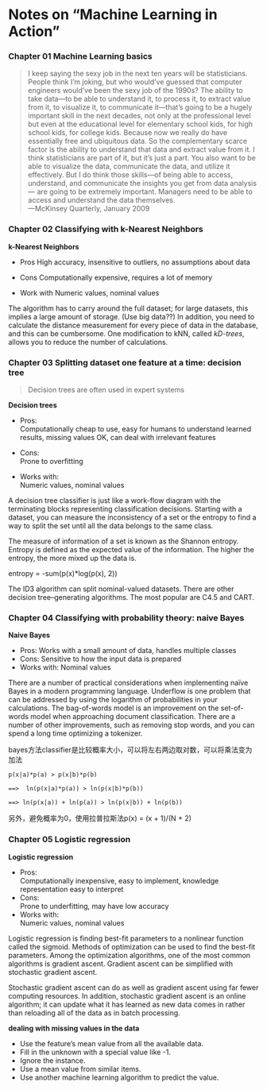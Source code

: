 Notes on “Machine Learning in Action”
===========================

### Chapter 01 Machine Learning basics

>   I keep saying the sexy job in the next ten years will be statisticians. People think I’m
    joking, but who would’ve guessed that computer engineers would’ve been the sexy job of
    the 1990s? The ability to take data—to be able to understand it, to process it, to extract
    value from it, to visualize it, to communicate it—that’s going to be a hugely important
    skill in the next decades, not only at the professional level but even at the educational
    level for elementary school kids, for high school kids, for college kids. Because now we
    really do have essentially free and ubiquitous data. So the complementary scarce factor is
    the ability to understand that data and extract value from it. I think statisticians are
    part of it, but it’s just a part. You also want to be able to visualize the data,
    communicate the data, and utilize it effectively. But I do think those skills—of being
    able to access, understand, and communicate the insights you get from data analysis—
    are going to be extremely important. Managers need to be able to access and understand
    the data themselves.  
                                                    —McKinsey Quarterly, January 2009

### Chapter 02 Classifying with k-Nearest Neighbors

**k-Nearest Neighbors**

* Pros
  High accuracy, insensitive to outliers, no assumptions about data

* Cons
  Computationally expensive, requires a lot of memory

* Work with
  Numeric values, nominal values


The algorithm has to carry around the full dataset; for large datasets, this implies a large amount of storage. (Use big data??) In addition, you need to calculate the distance measurement for every piece of data in the database, and this can be cumbersome. One modification to kNN, called *kD-trees*, allows you to reduce the number of calculations.


### Chapter 03 Splitting dataset one feature at a time: decision tree

> Decision trees are often used in expert systems  

**Decision trees**

* Pros:  
  Computationally cheap to use, easy for humans to understand learned results,
  missing values OK, can deal with irrelevant features  

* Cons:  
  Prone to overfitting  

* Works with:  
  Numeric values, nominal values  

A decision tree classifier is just like a work-flow diagram with the terminating blocks representing classification decisions. Starting with a dataset, you can measure the inconsistency of a set or the entropy to find a way to split the set until all the data belongs to the same class.  

The measure of information of a set is known as the Shannon entropy. Entropy is defined as the expected value of the information. The higher the entropy, the more mixed up the data is. 

entropy = -sum(p(x)*log(p(x), 2))

The ID3 algorithm can split nominal-valued datasets. There are other decision tree–generating algorithms. The most popular are C4.5 and CART.

### Chapter 04 Classifying with probability theory: naive Bayes

**Naive Bayes**

* Pros: 
  Works with a small amount of data, handles multiple classes
* Cons: 
  Sensitive to how the input data is prepared
* Works with: 
  Nominal values

There are a number of practical considerations when implementing naïve Bayes in
a modern programming language. Underflow is one problem that can be addressed
by using the logarithm of probabilities in your calculations. The bag-of-words model is
an improvement on the set-of-words model when approaching document classification.
There are a number of other improvements, such as removing stop words, and
you can spend a long time optimizing a tokenizer.

bayes方法classifier是比较概率大小，可以将左右两边取对数，可以将乘法变为加法

    p(x|a)*p(a) > p(x|b)*p(b)  
    
    ==>  ln(p(x|a)*p(a)) > ln(p(x|b)*p(b)) 
    
    ==> ln(p(x|a)) + ln(p(a)) > ln(p(x|b)) + ln(p(b))

另外，避免概率为0，使用拉普拉斯法p(x) = (x + 1)/(N + 2)

### Chapter 05 Logistic regression

**Logistic regression**

* Pros:  
  Computationally inexpensive, easy to implement, knowledge representation easy to interpret
* Cons:  
  Prone to underfitting, may have low accuracy
* Works with:  
  Numeric values, nominal values

Logistic regression is finding best-fit parameters to a nonlinear function called the sigmoid.
Methods of optimization can be used to find the best-fit parameters. Among the
optimization algorithms, one of the most common algorithms is gradient ascent. Gradient
ascent can be simplified with stochastic gradient ascent.

Stochastic gradient ascent can do as well as gradient ascent using far fewer computing
resources. In addition, stochastic gradient ascent is an online algorithm; it can
update what it has learned as new data comes in rather than reloading all of the data
as in batch processing.

**dealing with missing values in the data**

* Use the feature’s mean value from all the available data.
* Fill in the unknown with a special value like -1.
* Ignore the instance.
* Use a mean value from similar items.
* Use another machine learning algorithm to predict the value.

